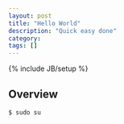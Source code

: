 ```yaml
---
layout: post
title: "Hello World"
description: "Quick easy done"
category: 
tags: []
---
```

{% include JB/setup %}

## Overview
```
$ sudo su
```